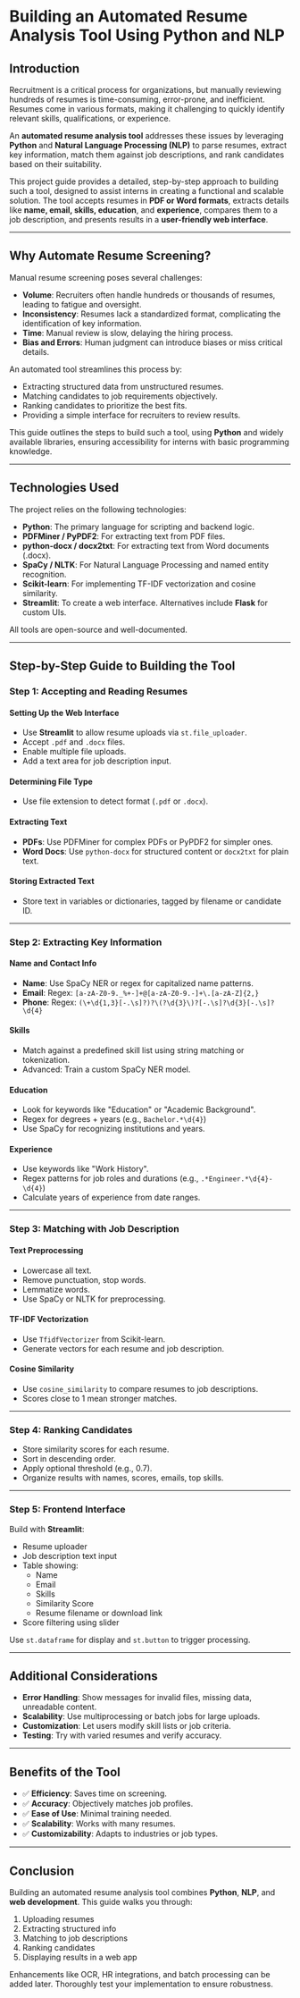 # Building an Automated Resume Analysis Tool Using Python and NLP

## Introduction

Recruitment is a critical process for organizations, but manually reviewing hundreds of resumes is time-consuming, error-prone, and inefficient. Resumes come in various formats, making it challenging to quickly identify relevant skills, qualifications, or experience.

An **automated resume analysis tool** addresses these issues by leveraging **Python** and **Natural Language Processing (NLP)** to parse resumes, extract key information, match them against job descriptions, and rank candidates based on their suitability.

This project guide provides a detailed, step-by-step approach to building such a tool, designed to assist interns in creating a functional and scalable solution. The tool accepts resumes in **PDF or Word formats**, extracts details like **name, email, skills, education**, and **experience**, compares them to a job description, and presents results in a **user-friendly web interface**.

---

## Why Automate Resume Screening?

Manual resume screening poses several challenges:

- **Volume**: Recruiters often handle hundreds or thousands of resumes, leading to fatigue and oversight.
- **Inconsistency**: Resumes lack a standardized format, complicating the identification of key information.
- **Time**: Manual review is slow, delaying the hiring process.
- **Bias and Errors**: Human judgment can introduce biases or miss critical details.

An automated tool streamlines this process by:

- Extracting structured data from unstructured resumes.
- Matching candidates to job requirements objectively.
- Ranking candidates to prioritize the best fits.
- Providing a simple interface for recruiters to review results.

This guide outlines the steps to build such a tool, using **Python** and widely available libraries, ensuring accessibility for interns with basic programming knowledge.

---

## Technologies Used

The project relies on the following technologies:

- **Python**: The primary language for scripting and backend logic.
- **PDFMiner / PyPDF2**: For extracting text from PDF files.
- **python-docx / docx2txt**: For extracting text from Word documents (.docx).
- **SpaCy / NLTK**: For Natural Language Processing and named entity recognition.
- **Scikit-learn**: For implementing TF-IDF vectorization and cosine similarity.
- **Streamlit**: To create a web interface. Alternatives include **Flask** for custom UIs.

All tools are open-source and well-documented.

---

## Step-by-Step Guide to Building the Tool

### Step 1: Accepting and Reading Resumes

#### Setting Up the Web Interface

- Use **Streamlit** to allow resume uploads via `st.file_uploader`.
- Accept `.pdf` and `.docx` files.
- Enable multiple file uploads.
- Add a text area for job description input.

#### Determining File Type

- Use file extension to detect format (`.pdf` or `.docx`).

#### Extracting Text

- **PDFs**: Use PDFMiner for complex PDFs or PyPDF2 for simpler ones.
- **Word Docs**: Use `python-docx` for structured content or `docx2txt` for plain text.

#### Storing Extracted Text

- Store text in variables or dictionaries, tagged by filename or candidate ID.

---

### Step 2: Extracting Key Information

#### Name and Contact Info

- **Name**: Use SpaCy NER or regex for capitalized name patterns.
- **Email**: Regex: `[a-zA-Z0-9._%+-]+@[a-zA-Z0-9.-]+\.[a-zA-Z]{2,}`
- **Phone**: Regex: `(\+\d{1,3}[-.\s]?)?\(?\d{3}\)?[-.\s]?\d{3}[-.\s]?\d{4}`

#### Skills

- Match against a predefined skill list using string matching or tokenization.
- Advanced: Train a custom SpaCy NER model.

#### Education

- Look for keywords like "Education" or "Academic Background".
- Regex for degrees + years (e.g., `Bachelor.*\d{4}`)
- Use SpaCy for recognizing institutions and years.

#### Experience

- Use keywords like "Work History".
- Regex patterns for job roles and durations (e.g., `.*Engineer.*\d{4}-\d{4}`)
- Calculate years of experience from date ranges.

---

### Step 3: Matching with Job Description

#### Text Preprocessing

- Lowercase all text.
- Remove punctuation, stop words.
- Lemmatize words.
- Use SpaCy or NLTK for preprocessing.

#### TF-IDF Vectorization

- Use `TfidfVectorizer` from Scikit-learn.
- Generate vectors for each resume and job description.

#### Cosine Similarity

- Use `cosine_similarity` to compare resumes to job descriptions.
- Scores close to 1 mean stronger matches.

---

### Step 4: Ranking Candidates

- Store similarity scores for each resume.
- Sort in descending order.
- Apply optional threshold (e.g., 0.7).
- Organize results with names, scores, emails, top skills.

---

### Step 5: Frontend Interface

Build with **Streamlit**:

- Resume uploader
- Job description text input
- Table showing:
  - Name
  - Email
  - Skills
  - Similarity Score
  - Resume filename or download link
- Score filtering using slider

Use `st.dataframe` for display and `st.button` to trigger processing.

---

## Additional Considerations

- **Error Handling**: Show messages for invalid files, missing data, unreadable content.
- **Scalability**: Use multiprocessing or batch jobs for large uploads.
- **Customization**: Let users modify skill lists or job criteria.
- **Testing**: Try with varied resumes and verify accuracy.

---

## Benefits of the Tool

- ✅ **Efficiency**: Saves time on screening.
- ✅ **Accuracy**: Objectively matches job profiles.
- ✅ **Ease of Use**: Minimal training needed.
- ✅ **Scalability**: Works with many resumes.
- ✅ **Customizability**: Adapts to industries or job types.

---

## Conclusion

Building an automated resume analysis tool combines **Python**, **NLP**, and **web development**. This guide walks you through:

1. Uploading resumes
2. Extracting structured info
3. Matching to job descriptions
4. Ranking candidates
5. Displaying results in a web app

Enhancements like OCR, HR integrations, and batch processing can be added later. Thoroughly test your implementation to ensure robustness.
